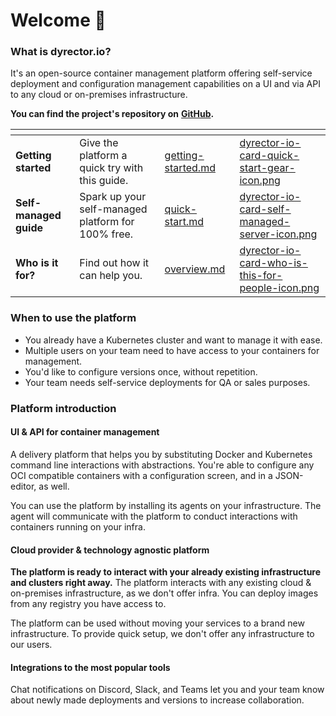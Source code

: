 # Welcome 👋

### What is dyrector.io?

It's an open-source container management platform offering self-service deployment and configuration management capabilities on a UI and via API to any cloud or on-premises infrastructure.

**You can find the project's repository on** [**GitHub**](https://github.com/dyrector-io/dyrectorio)**.**

<table data-view="cards"><thead><tr><th></th><th></th><th data-hidden data-card-target data-type="content-ref"></th><th data-hidden data-card-cover data-type="files"></th></tr></thead><tbody><tr><td><strong>Getting started</strong></td><td>Give the platform a quick try with this guide.</td><td><a href="tutorials/getting-started.md">getting-started.md</a></td><td><a href=".gitbook/assets/dyrector-io-card-quick-start-gear-icon.png">dyrector-io-card-quick-start-gear-icon.png</a></td></tr><tr><td><strong>Self-managed guide</strong></td><td>Spark up your self-managed platform for 100% free.</td><td><a href="self-managed/quick-start.md">quick-start.md</a></td><td><a href=".gitbook/assets/dyrector-io-card-self-managed-server-icon.png">dyrector-io-card-self-managed-server-icon.png</a></td></tr><tr><td><strong>Who is it for?</strong></td><td>Find out how it can help you.</td><td><a href="basics/overview.md">overview.md</a></td><td><a href=".gitbook/assets/dyrector-io-card-who-is-this-for-people-icon.png">dyrector-io-card-who-is-this-for-people-icon.png</a></td></tr></tbody></table>

### When to use the platform

* You already have a Kubernetes cluster and want to manage it with ease.
* Multiple users on your team need to have access to your containers for management.
* You'd like to configure versions once, without repetition.
* Your team needs self-service deployments for QA or sales purposes.

### **Platform introduction**

#### UI & API for container management

A delivery platform that helps you by substituting Docker and Kubernetes command line interactions with abstractions. You're able to configure any OCI compatible containers with a configuration screen, and in a JSON-editor, as well.

You can use the platform by installing its agents on your infrastructure. The agent will communicate with the platform to conduct interactions with containers running on your infra.

#### **Cloud provider & technology agnostic platform**

**The platform is ready to interact with your already existing infrastructure and clusters right away.** The platform interacts with any existing cloud & on-premises infrastructure, as we don't offer infra. You can deploy images from any registry you have access to.

The platform can be used without moving your services to a brand new infrastructure. To provide quick setup, we don't offer any infrastructure to our users.

#### Integrations to the most popular tools

Chat notifications on Discord, Slack, and Teams let you and your team know about newly made deployments and versions to increase collaboration.

